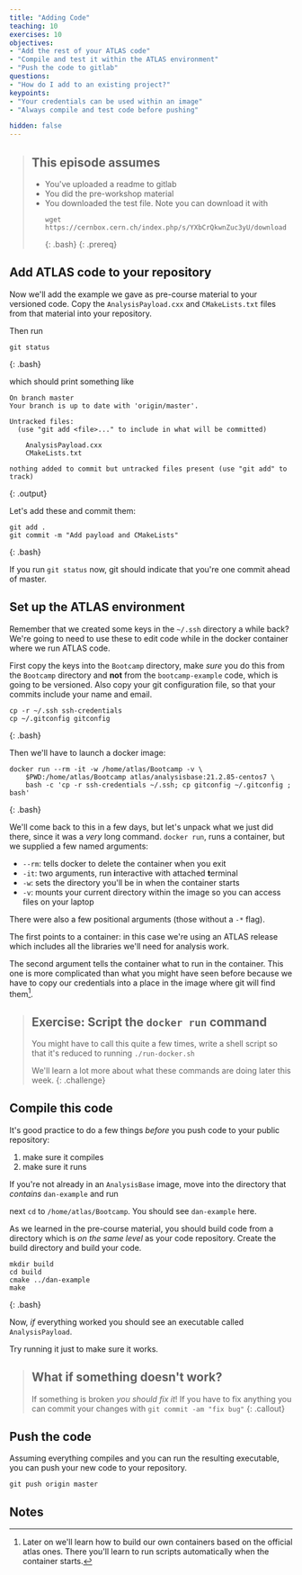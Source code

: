 ```yaml
---
title: "Adding Code"
teaching: 10
exercises: 10
objectives:
- "Add the rest of your ATLAS code"
- "Compile and test it within the ATLAS environment"
- "Push the code to gitlab"
questions:
- "How do I add to an existing project?"
keypoints:
- "Your credentials can be used within an image"
- "Always compile and test code before pushing"

hidden: false
---
```


> ## This episode assumes
>
> - You've uploaded a readme to gitlab
> - You did the pre-workshop material
> - You downloaded the test file. Note you can download it with
>   ~~~
>   wget https://cernbox.cern.ch/index.php/s/YXbCrQkwnZuc3yU/download
>   ~~~
>   {: .bash}
{: .prereq}

## Add ATLAS code to your repository

Now we'll add the example we gave as pre-course material to your
versioned code. Copy the `AnalysisPayload.cxx` and `CMakeLists.txt`
files from that material into your repository.

Then run

~~~
git status
~~~
{: .bash}

which should print something like

~~~
On branch master
Your branch is up to date with 'origin/master'.

Untracked files:
  (use "git add <file>..." to include in what will be committed)

	AnalysisPayload.cxx
	CMakeLists.txt

nothing added to commit but untracked files present (use "git add" to track)
~~~
{: .output}

Let's add these and commit them:

~~~
git add .
git commit -m "Add payload and CMakeLists"
~~~
{: .bash}

If you run `git status` now, git should indicate that you're one
commit ahead of master.

## Set up the ATLAS environment

Remember that we created some keys in the `~/.ssh` directory a while
back? We're going to need to use these to edit code while in the
docker container where we run ATLAS code.

First copy the keys into the `Bootcamp` directory, make _sure_ you do
this from the `Bootcamp` directory and **not** from the
`bootcamp-example` code, which is going to be versioned. Also copy
your git configuration file, so that your commits include your name
and email.

~~~
cp -r ~/.ssh ssh-credentials
cp ~/.gitconfig gitconfig
~~~
{: .bash}

Then we'll have to launch a docker image:

~~~
docker run --rm -it -w /home/atlas/Bootcamp -v \
    $PWD:/home/atlas/Bootcamp atlas/analysisbase:21.2.85-centos7 \
    bash -c 'cp -r ssh-credentials ~/.ssh; cp gitconfig ~/.gitconfig ; bash'
~~~
{: .bash}

We'll come back to this in a few days, but let's unpack what we just
did there, since it was a _very_ long command. `docker run`, runs a
container, but we supplied a few named arguments:

 - `--rm`: tells docker to delete the container when you exit
 - `-it`: two arguments, run **i**nteractive with attached **t**erminal
 - `-w`: sets the directory you'll be in when the container starts
 - `-v`: mounts your current directory within the image so you can
   access files on your laptop

There were also a few positional arguments (those without a `-*`
flag).

The first points to a container: in this case we're using an ATLAS
release which includes all the libraries we'll need for analysis work.

The second argument tells the container what to run in the
container. This one is more complicated than what you might have seen
before because we have to copy our credentials into a place in the
image where git will find them[^1].

[^1]: Later on we'll learn how to build our own containers based on
    the official atlas ones. There you'll learn to run scripts
    automatically when the container starts.

> ## Exercise: Script the `docker run` command
>
> You might have to call this quite a few times, write a shell script
> so that it's reduced to running `./run-docker.sh`
>
> We'll learn a lot more about what these commands are doing later this
> week.
{: .challenge}

## Compile this code

It's good practice to do a few things _before_ you push code to your public repository:

 1. make sure it compiles
 2. make sure it runs

If you're not already in an `AnalysisBase` image, move into the
directory that _contains_ `dan-example` and run


next `cd` to `/home/atlas/Bootcamp`. You should see `dan-example`
here.

As we learned in the pre-course material, you should build code from a
directory which is _on the same level_ as your code repository. Create the build directory and build your code.

~~~
mkdir build
cd build
cmake ../dan-example
make
~~~
{: .bash}

Now, _if_ everything worked you should see an executable called
`AnalysisPayload`.

Try running it just to make sure it works.

> ## What if something doesn't work?
>
> If something is broken _you should fix it_! If you have to fix anything
> you can commit your changes with `git commit -am "fix bug"`
{: .callout}

## Push the code

Assuming everything compiles and you can run the resulting executable,
you can push your new code to your repository.

~~~
git push origin master
~~~

## Notes

